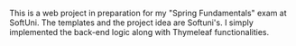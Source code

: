 This is a web project in preparation for my "Spring Fundamentals" exam at SoftUni.
The templates and the project idea are Softuni's. I simply implemented the back-end logic along with Thymeleaf functionalities.
